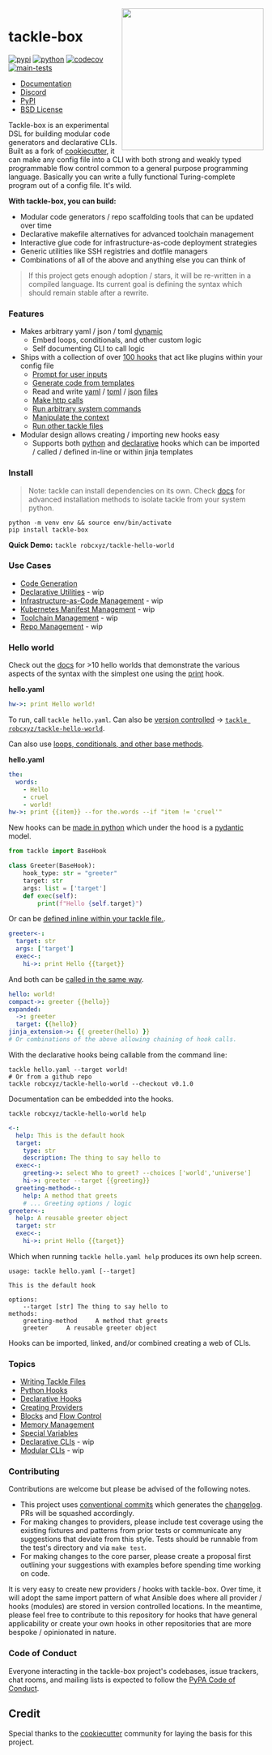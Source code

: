 <img align="right" width="280" height="280" src="https://raw.githubusercontent.com/robcxyz/tackle-box/main/docs/assets/logo-box.png">

# tackle-box

[![pypi](https://img.shields.io/pypi/v/tackle-box.svg)](https://pypi.python.org/pypi/tackle-box)
[![python](https://img.shields.io/pypi/pyversions/tackle-box.svg)](https://pypi.python.org/pypi/tackle-box)
[![codecov](https://codecov.io/gh/robcxyz/tackle-box/branch/main/graphs/badge.svg?branch=main)](https://codecov.io/github/robcxyz/tackle-box?branch=main)
[![main-tests](https://github.com/robcxyz/tackle-box/actions/workflows/main.yml/badge.svg)](https://github.com/robcxyz/tackle-box/actions)

[//]: # ([![Foresight Docs]&#40;https://api-public.service.runforesight.com/api/v1/badge/success?repoId=4abde40b-565a-4557-afc0-983461857bb4&#41;]&#40;https://docs.runforesight.com/&#41;)

* [Documentation](https://robcxyz.github.io/tackle-box)
* [Discord](https://discord.gg/7uVUfUVD7K)
* [PyPI](https://pypi.org/project/tackle-box/)
* [BSD License](LICENSE)

[//]: # (* [Slack]&#40;https://join.slack.com/t/slack-y748219/shared_invite/zt-1cqreswyd-5qDBE53QlY97mQOI6DhcKw&#41;)

Tackle-box is an experimental DSL for building modular code generators and declarative CLIs. Built as a fork of [cookiecutter](https://github.com/cookiecutter/cookiecutter), it can make any config file into a CLI with both strong and weakly typed programmable flow control common to a general purpose programming language. Basically you can write a fully functional Turing-complete program out of a config file. It's wild.

**With tackle-box, you can build:**
- Modular code generators / repo scaffolding tools that can be updated over time
- Declarative makefile alternatives for advanced toolchain management
- Interactive glue code for infrastructure-as-code deployment strategies
- Generic utilities like SSH registries and dotfile managers
- Combinations of all of the above and anything else you can think of

> If this project gets enough adoption / stars, it will be re-written in a compiled language. Its current goal is defining the syntax which should remain stable after a rewrite.

### Features

- Makes arbitrary yaml / json / toml [dynamic](https://robcxyz.github.io/tackle-box/hook-methods/)
  - Embed loops, conditionals, and other custom logic
  - Self documenting CLI to call logic
- Ships with a collection of over [100 hooks](https://robcxyz.github.io/tackle-box) that act like plugins within your config file
  - [Prompt for user inputs](https://robcxyz.github.io/tackle-box)
  - [Generate code from templates](https://robcxyz.github.io/tackle-box/providers/Generate/)
  - Read and write [yaml](https://robcxyz.github.io/tackle-box/providers/Yaml/) / [toml](https://robcxyz.github.io/tackle-box/providers/Toml/) / [json](https://robcxyz.github.io/tackle-box/providers/Json/) [files](https://robcxyz.github.io/tackle-box/providers/Files/)
  - [Make http calls](https://robcxyz.github.io/tackle-box/providers/Web/)
  - [Run arbitrary system commands](https://robcxyz.github.io/tackle-box/providers/Command/)
  - [Manipulate the context](https://robcxyz.github.io/tackle-box/providers/Context/)
  - [Run other tackle files](https://robcxyz.github.io/tackle-box/providers/Tackle/tackle/)
- Modular design allows creating / importing new hooks easy
  - Supports both [python](https://robcxyz.github.io/tackle-box/python-hooks/) and [declarative](https://robcxyz.github.io/tackle-box/declarative-hooks/) hooks which can be imported / called / defined in-line or within jinja templates

### Install

> Note: tackle can install dependencies on its own. Check [docs](https://robcxyz.github.io/tackle-box/installation#best-installation-method) for advanced installation methods to isolate tackle from your system python.

```shell
python -m venv env && source env/bin/activate
pip install tackle-box
```

**Quick Demo:** `tackle robcxyz/tackle-hello-world`

### Use Cases

- [Code Generation](https://robcxyz.github.io/tackle-box/tutorials/code-generation/)
- [Declarative Utilities]() - wip
- [Infrastructure-as-Code Management]() - wip
- [Kubernetes Manifest Management]() - wip
- [Toolchain Management]() - wip
- [Repo Management]() - wip

### Hello world

Check out the [docs](https://robcxyz.github.io/tackle-box/hello-worlds/) for >10 hello worlds that demonstrate the various aspects of the syntax with the simplest one using the [print](https://robcxyz.github.io/tackle-box/providers/Console/print/) hook.

**hello.yaml**
```yaml
hw->: print Hello world!
```

To run, call `tackle hello.yaml`. Can also be [version controlled](https://robcxyz.github.io/tackle-box/creating-providers/) -> [`tackle robcxyz/tackle-hello-world`](https://github.com/robcxyz/tackle-hello-world).

Can also use [loops, conditionals, and other base methods](https://robcxyz.github.io/tackle-box/hook-methods/).

**hello.yaml**
```yaml
the:
  words:
    - Hello
    - cruel
    - world!
hw->: print {{item}} --for the.words --if "item != 'cruel'"
```

New hooks can be [made in python](https://robcxyz.github.io/tackle-box/python-hooks/)
 which under the hood is a [pydantic](https://github.com/pydantic/pydantic) model.

```python
from tackle import BaseHook

class Greeter(BaseHook):
    hook_type: str = "greeter"
    target: str
    args: list = ['target']
    def exec(self):
        print(f"Hello {self.target}")
```

Or can be [defined inline within your tackle file.](https://robcxyz.github.io/tackle-box/declarative-hooks/).

```yaml
greeter<-:
  target: str
  args: ['target']
  exec<-:
    hi->: print Hello {{target}}
```

And both can be [called in the same way](https://robcxyz.github.io/tackle-box/writing-tackle-files/).

```yaml
hello: world!
compact->: greeter {{hello}}
expanded:
  ->: greeter
  target: {{hello}}
jinja_extension->: {{ greeter(hello) }}
# Or combinations of the above allowing chaining of hook calls.  
```

With the declarative hooks being callable from the command line:

```shell
tackle hello.yaml --target world!
# Or from a github repo
tackle robcxyz/tackle-hello-world --checkout v0.1.0
```

Documentation can be embedded into the hooks.

`tackle robcxyz/tackle-hello-world help`
```yaml
<-:
  help: This is the default hook
  target:
    type: str
    description: The thing to say hello to
  exec<-:
    greeting->: select Who to greet? --choices ['world','universe']
    hi->: greeter --target {{greeting}}
  greeting-method<-:
    help: A method that greets
    # ... Greeting options / logic
greeter<-:
  help: A reusable greeter object
  target: str
  exec<-:
    hi->: print Hello {{target}}
```

Which when running `tackle hello.yaml help` produces its own help screen.

```text
usage: tackle hello.yaml [--target]

This is the default hook

options:
    --target [str] The thing to say hello to
methods:
    greeting-method     A method that greets
    greeter     A reusable greeter object
```

Hooks can be imported, linked, and/or combined creating a web of CLIs.

### Topics
- [Writing Tackle Files](https://robcxyz.github.io/tackle-box/writing-tackle-files/)
- [Python Hooks](https://robcxyz.github.io/tackle-box/python-hooks/)
- [Declarative Hooks](https://robcxyz.github.io/tackle-box/declarative-hooks/)
- [Creating Providers](https://robcxyz.github.io/tackle-box/creating-providers/)
- [Blocks](https://robcxyz.github.io/tackle-box/writing-tackle-files/#blocks) and [Flow Control](https://robcxyz.github.io/tackle-box/hook-methods/)
- [Memory Management](https://robcxyz.github.io/tackle-box/memory-management/)
- [Special Variables](https://robcxyz.github.io/tackle-box/special-variables/)
- [Declarative CLIs]() - wip
- [Modular CLIs]() - wip

### Contributing

Contributions are welcome but please be advised of the following notes.

- This project uses [conventional commits](https://www.conventionalcommits.org/) which generates the [changelog](./CHANGELOG.md). PRs will be squashed accordingly.
- For making changes to providers, please include test coverage using the existing fixtures and patterns from prior tests or communicate any suggestions that deviate from this style. Tests should be runnable from the test's directory and via `make test`.
- For making changes to the core parser, please create a proposal first outlining your suggestions with examples before spending time working on code.

It is very easy to create new providers / hooks with tackle-box. Over time, it will adopt the same import pattern of what Ansible does where all provider / hooks (modules) are stored in version controlled locations. In the meantime, please feel free to contribute to this repository for hooks that have general applicability or create your own hooks in other repositories that are more bespoke / opinionated in nature.

### Code of Conduct

Everyone interacting in the tackle-box project's codebases, issue trackers, chat rooms, and mailing lists is expected to follow the [PyPA Code of Conduct](https://www.pypa.io/en/latest/code-of-conduct/).

## Credit

Special thanks to the [cookiecutter](https://github.com/cookiecutter/cookiecutter) community for laying the basis for this project.
